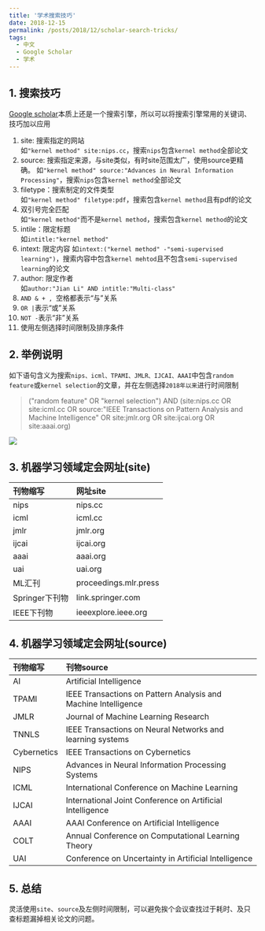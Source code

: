 ```yaml
---
title: '学术搜索技巧'
date: 2018-12-15
permalink: /posts/2018/12/scholar-search-tricks/
tags:
  - 中文
  - Google Scholar
  - 学术
---
```


## 1. 搜索技巧
[Google scholar](https://scholar.google.com/)本质上还是一个搜索引擎，所以可以将搜索引擎常用的关键词、技巧加以应用
1. site: 搜索指定的网站  
   如`"kernel method" site:nips.cc`，搜索`nips`包含`kernel method`全部论文
2. source: 搜索指定来源，与site类似，有时site范围太广，使用source更精确。
   如`"kernel method" source:"Advances in Neural Information Processing"`，搜索`nips`包含`kernel method`全部论文
3. filetype：搜索制定的文件类型   
   如`"kernel method" filetype:pdf`，搜索包含`kernel method`且有pdf的论文
4. 双引号完全匹配  
   如`"kernel method"`而不是`kernel method`，搜索包含`kernel method`的论文
5. intile：限定标题  
   如`intitle:"kernel method"`
6. intext: 限定内容
   如`intext:("kernel method" -"semi-supervised learning")`，搜索内容中包含`kernel mehtod`且不包含`semi-supervised learning`的论文
7. author: 限定作者  
   如`author:"Jian Li" AND intitle:"Multi-class"`
8. `AND & + , `空格都表示“与”关系
9. `OR |`表示“或”关系
10. `NOT -`表示“非”关系
11. 使用左侧选择时间限制及排序条件
## 2. 举例说明
如下语句含义为搜索`nips、icml、TPAMI、JMLR、IJCAI、AAAI`中包含`random feature`或`kernel selection`的文章，并在左侧选择`2018年以来`进行时间限制
>  ("random feature" OR "kernel selection") AND (site:nips.cc OR site:icml.cc OR source:"IEEE Transactions on Pattern Analysis and Machine Intelligence" OR site:jmlr.org OR site:ijcai.org OR site:aaai.org)

![](https://lijian.ac.cn/files/scholar_search_strick.png)
## 3. 机器学习领域定会网址(site)

|刊物缩写|网址site|
|:--|:--|
|nips|nips.cc|
|icml|icml.cc|
|jmlr|jmlr.org|
|ijcai|ijcai.org|
|aaai|aaai.org|
|uai|uai.org|
|ML汇刊|proceedings.mlr.press|
|Springer下刊物|link.springer.com|
|IEEE下刊物|ieeexplore.ieee.org|

## 4. 机器学习领域定会网址(source)

|刊物缩写|刊物source|
|:--|:--|
|AI|Artificial Intelligence|
|TPAMI|IEEE Transactions on Pattern Analysis and Machine Intelligence|
|JMLR|Journal of Machine Learning Research|
|TNNLS|IEEE Transactions on Neural Networks and learning systems|
|Cybernetics|IEEE Transactions on Cybernetics|
|NIPS|Advances in Neural Information Processing Systems|
|ICML|International Conference on Machine Learning|
|IJCAI|International Joint Conference on Artificial Intelligence|
|AAAI|AAAI Conference on Artificial Intelligence|
|COLT|Annual Conference on Computational Learning Theory|
|UAI|Conference on Uncertainty in Artificial Intelligence|

## 5. 总结

灵活使用`site`、`source`及左侧时间限制，可以避免挨个会议查找过于耗时、及只查标题漏掉相关论文的问题。
